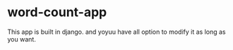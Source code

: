 # word-count-app
This app is built in django.
and yoyuu have all option to modify it as long as you want.
